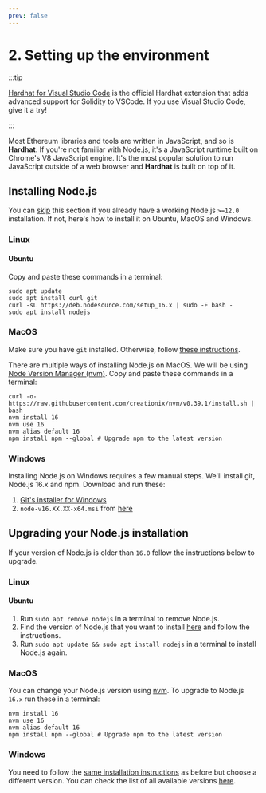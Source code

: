 ```yaml
---
prev: false
---
```


# 2. Setting up the environment

:::tip

[Hardhat for Visual Studio Code](/hardhat-vscode) is the official Hardhat extension that adds advanced support for Solidity to VSCode. If you use Visual Studio Code, give it a try!

:::

Most Ethereum libraries and tools are written in JavaScript, and so is **Hardhat**. If you're not familiar with Node.js, it's a JavaScript runtime built on Chrome's V8 JavaScript engine. It's the most popular solution to run JavaScript outside of a web browser and **Hardhat** is built on top of it.

## Installing Node.js

You can [skip](./creating-a-new-hardhat-project.md) this section if you already have a working Node.js `>=12.0` installation. If not, here's how to install it on Ubuntu, MacOS and Windows.

### Linux

#### Ubuntu

Copy and paste these commands in a terminal:

```
sudo apt update
sudo apt install curl git
curl -sL https://deb.nodesource.com/setup_16.x | sudo -E bash -
sudo apt install nodejs
```

### MacOS

Make sure you have `git` installed. Otherwise, follow [these instructions](https://www.atlassian.com/git/tutorials/install-git).

There are multiple ways of installing Node.js on MacOS. We will be using [Node Version Manager (nvm)](http://github.com/creationix/nvm). Copy and paste these commands in a terminal:

```
curl -o- https://raw.githubusercontent.com/creationix/nvm/v0.39.1/install.sh | bash
nvm install 16
nvm use 16
nvm alias default 16
npm install npm --global # Upgrade npm to the latest version
```

### Windows

Installing Node.js on Windows requires a few manual steps. We'll install git, Node.js 16.x and npm. Download and run these:

1. [Git's installer for Windows](https://git-scm.com/download/win)
2. `node-v16.XX.XX-x64.msi` from [here](https://nodejs.org/dist/latest-v16.x)

## Upgrading your Node.js installation

If your version of Node.js is older than `16.0` follow the instructions below to upgrade.

### Linux

#### Ubuntu

1. Run `sudo apt remove nodejs` in a terminal to remove Node.js.
2. Find the version of Node.js that you want to install [here](https://github.com/nodesource/distributions#debinstall) and follow the instructions.
3. Run `sudo apt update && sudo apt install nodejs` in a terminal to install Node.js again.

### MacOS

You can change your Node.js version using [nvm](http://github.com/creationix/nvm). To upgrade to Node.js `16.x` run these in a terminal:

```
nvm install 16
nvm use 16
nvm alias default 16
npm install npm --global # Upgrade npm to the latest version
```

### Windows

You need to follow the [same installation instructions](#windows) as before but choose a different version. You can check the list of all available versions [here](https://nodejs.org/en/download/releases/).
